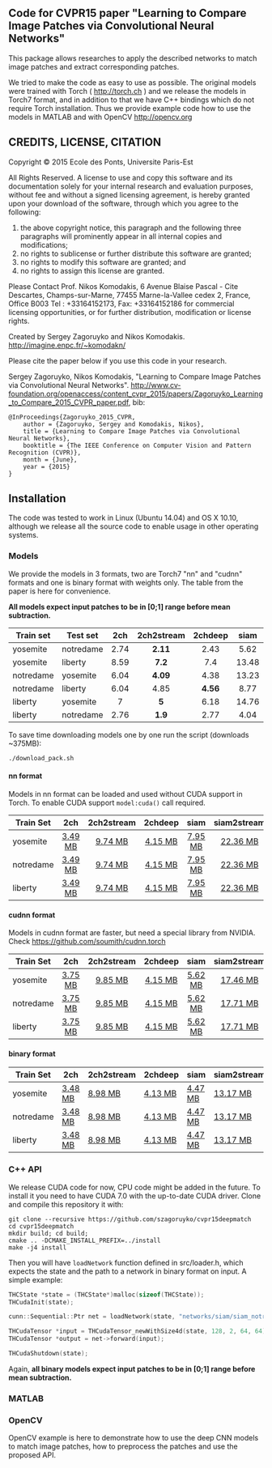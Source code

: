 Code for CVPR15 paper "Learning to Compare Image Patches via Convolutional Neural Networks"
-----
This package allows researches to apply the described networks to match image patches and extract corresponding patches.

We tried to make the code as easy to use as possible. The original models were trained with Torch ( http://torch.ch ) and we release the models in Torch7 format, and in addition to that we have C++ bindings which do not require Torch installation. Thus we provide example code how to use the models in MATLAB and with OpenCV http://opencv.org

CREDITS, LICENSE, CITATION
-----

Copyright © 2015 Ecole des Ponts, Universite Paris-Est

All Rights Reserved. A license to use and copy this software and its documentation solely for your internal 
research and evaluation  purposes, without fee and without a signed licensing agreement, is hereby granted 
upon your download of the software, through which you agree to the following: 
1)  the above copyright notice, this paragraph and the following three paragraphs will prominently appear 
in all internal copies and modifications; 
2)  no rights to sublicense or further distribute this software are granted; 
3) no rights to modify this software are granted; and 
4) no rights to assign this license are granted.   

Please Contact Prof. Nikos Komodakis,
6 Avenue Blaise Pascal - Cite Descartes, Champs-sur-Marne, 77455 Marne-la-Vallee cedex 2, France, Office B003
Tel : +33164152173, Fax: +33164152186
for commercial licensing opportunities, or for further distribution, modification or license rights.

Created by Sergey Zagoruyko and Nikos Komodakis. http://imagine.enpc.fr/~komodakn/

Please cite the paper below if you use this code in your research.

Sergey Zagoruyko, Nikos Komodakis, 
"Learning to Compare Image Patches via Convolutional Neural Networks". http://www.cv-foundation.org/openaccess/content_cvpr_2015/papers/Zagoruyko_Learning_to_Compare_2015_CVPR_paper.pdf, bib:

```
@InProceedings{Zagoruyko_2015_CVPR,
	author = {Zagoruyko, Sergey and Komodakis, Nikos},
	title = {Learning to Compare Image Patches via Convolutional Neural Networks},
	booktitle = {The IEEE Conference on Computer Vision and Pattern Recognition (CVPR)},
	month = {June},
	year = {2015}
}
```

Installation
-----
The code was tested to work in Linux (Ubuntu 14.04) and OS X 10.10, although we release all the source code to enable usage in other operating systems.

### Models

We provide the models in 3 formats, two are Torch7 "nn" and "cudnn" formats and one is binary format with weights only. The table from the paper is here for convenience.

**All models expect input patches to be in [0;1] range before mean subtraction.**

| Train set | Test set | 2ch | 2ch2stream | 2chdeep | siam | siam2stream |
| --- |  --- | :---: |  :---: |  :---: |  :---: |  :---: |
| yosemite | notredame | 2.74 | **2.11** | 2.43 | 5.62 | 5.23 |
| yosemite | liberty | 8.59 | **7.2** | 7.4 | 13.48 | 11.34 |
| notredame | yosemite | 6.04 | **4.09** | 4.38 | 13.23 | 10.44 |
| notredame | liberty | 6.04 | 4.85 | **4.56** | 8.77 | 6.45 |
| liberty | yosemite | 7 | **5** | 6.18 | 14.76 | 9.39 |
| liberty | notredame | 2.76 | **1.9** | 2.77 | 4.04 | 2.82 |

To save time downloading models one by one run the script (downloads ~375MB):

```
./download_pack.sh
```

#### nn format

Models in nn format can be loaded and used without CUDA support in Torch. To enable CUDA support ```model:cuda()``` call required.

| Train Set | 2ch | 2ch2stream | 2chdeep | siam | siam2stream |
| --- |  :---: |  :---: |  :---: |  :---: |  :---: |
| yosemite | [3.49 MB](https://dl.dropboxusercontent.com/u/44617616/networks/2ch/2ch_yosemite_nn.t7) | [9.74 MB](https://dl.dropboxusercontent.com/u/44617616/networks/2ch2stream/2ch2stream_yosemite_nn.t7) | [4.15 MB](https://dl.dropboxusercontent.com/u/44617616/networks/2chdeep/2chdeep_yosemite_nn.t7) | [7.95 MB](https://dl.dropboxusercontent.com/u/44617616/networks/siam/siam_yosemite_nn.t7) | [22.36 MB](https://dl.dropboxusercontent.com/u/44617616/networks/siam2stream/siam2stream_yosemite_nn.t7) |
| notredame | [3.49 MB](https://dl.dropboxusercontent.com/u/44617616/networks/2ch/2ch_notredame_nn.t7) | [9.74 MB](https://dl.dropboxusercontent.com/u/44617616/networks/2ch2stream/2ch2stream_notredame_nn.t7) | [4.15 MB](https://dl.dropboxusercontent.com/u/44617616/networks/2chdeep/2chdeep_notredame_nn.t7) | [7.95 MB](https://dl.dropboxusercontent.com/u/44617616/networks/siam/siam_notredame_nn.t7) | [22.36 MB](https://dl.dropboxusercontent.com/u/44617616/networks/siam2stream/siam2stream_notredame_nn.t7) |
| liberty | [3.49 MB](https://dl.dropboxusercontent.com/u/44617616/networks/2ch/2ch_liberty_nn.t7) | [9.74 MB](https://dl.dropboxusercontent.com/u/44617616/networks/2ch2stream/2ch2stream_liberty_nn.t7) | [4.15 MB](https://dl.dropboxusercontent.com/u/44617616/networks/2chdeep/2chdeep_liberty_nn.t7) | [7.95 MB](https://dl.dropboxusercontent.com/u/44617616/networks/siam/siam_liberty_nn.t7) | [22.36 MB](https://dl.dropboxusercontent.com/u/44617616/networks/siam2stream/siam2stream_liberty_nn.t7) |

#### cudnn format

Models in cudnn format are faster, but need a special library from NVIDIA. Check https://github.com/soumith/cudnn.torch 

| Train Set | 2ch | 2ch2stream | 2chdeep | siam | siam2stream |
| --- |  :---: |  :---: |  :---: |  :---: |  :---: |
| yosemite | [3.75 MB](https://dl.dropboxusercontent.com/u/44617616/networks/2ch/2ch_yosemite_cudnn.t7) | [9.85 MB](https://dl.dropboxusercontent.com/u/44617616/networks/2ch2stream/2ch2stream_yosemite_cudnn.t7) | [4.15 MB](https://dl.dropboxusercontent.com/u/44617616/networks/2chdeep/2chdeep_yosemite_cudnn.t7) | [5.62 MB](https://dl.dropboxusercontent.com/u/44617616/networks/siam/siam_yosemite_cudnn.t7) | [17.46 MB](https://dl.dropboxusercontent.com/u/44617616/networks/siam2stream/siam2stream_yosemite_cudnn.t7) |
| notredame | [3.75 MB](https://dl.dropboxusercontent.com/u/44617616/networks/2ch/2ch_notredame_cudnn.t7) | [9.85 MB](https://dl.dropboxusercontent.com/u/44617616/networks/2ch2stream/2ch2stream_notredame_cudnn.t7) | [4.15 MB](https://dl.dropboxusercontent.com/u/44617616/networks/2chdeep/2chdeep_notredame_cudnn.t7) | [5.62 MB](https://dl.dropboxusercontent.com/u/44617616/networks/siam/siam_notredame_cudnn.t7) | [17.71 MB](https://dl.dropboxusercontent.com/u/44617616/networks/siam2stream/siam2stream_notredame_cudnn.t7) |
| liberty | [3.75 MB](https://dl.dropboxusercontent.com/u/44617616/networks/2ch/2ch_liberty_cudnn.t7) | [9.85 MB](https://dl.dropboxusercontent.com/u/44617616/networks/2ch2stream/2ch2stream_liberty_cudnn.t7) | [4.15 MB](https://dl.dropboxusercontent.com/u/44617616/networks/2chdeep/2chdeep_liberty_cudnn.t7) | [5.62 MB](https://dl.dropboxusercontent.com/u/44617616/networks/siam/siam_liberty_cudnn.t7) | [17.71 MB](https://dl.dropboxusercontent.com/u/44617616/networks/siam2stream/siam2stream_liberty_cudnn.t7) |

#### binary format

| Train Set | 2ch | 2ch2stream | 2chdeep | siam | siam2stream |
| --- |  --- |  --- |  --- |  --- |  --- |
| yosemite | [3.48 MB](https://dl.dropboxusercontent.com/u/44617616/networks/2ch/2ch_yosemite.bin) | [8.98 MB](https://dl.dropboxusercontent.com/u/44617616/networks/2ch2stream/2ch2stream_yosemite.bin) | [4.13 MB](https://dl.dropboxusercontent.com/u/44617616/networks/2chdeep/2chdeep_yosemite.bin) | [4.47 MB](https://dl.dropboxusercontent.com/u/44617616/networks/siam/siam_yosemite.bin) | [13.17 MB](https://dl.dropboxusercontent.com/u/44617616/networks/siam2stream/siam2stream_yosemite.bin) |
| notredame | [3.48 MB](https://dl.dropboxusercontent.com/u/44617616/networks/2ch/2ch_notredame.bin) | [8.98 MB](https://dl.dropboxusercontent.com/u/44617616/networks/2ch2stream/2ch2stream_notredame.bin) | [4.13 MB](https://dl.dropboxusercontent.com/u/44617616/networks/2chdeep/2chdeep_notredame.bin) | [4.47 MB](https://dl.dropboxusercontent.com/u/44617616/networks/siam/siam_notredame.bin) | [13.17 MB](https://dl.dropboxusercontent.com/u/44617616/networks/siam2stream/siam2stream_notredame.bin) |
| liberty | [3.48 MB](https://dl.dropboxusercontent.com/u/44617616/networks/2ch/2ch_liberty.bin) | [8.98 MB](https://dl.dropboxusercontent.com/u/44617616/networks/2ch2stream/2ch2stream_liberty.bin) | [4.13 MB](https://dl.dropboxusercontent.com/u/44617616/networks/2chdeep/2chdeep_liberty.bin) | [4.47 MB](https://dl.dropboxusercontent.com/u/44617616/networks/siam/siam_liberty.bin) | [13.17 MB](https://dl.dropboxusercontent.com/u/44617616/networks/siam2stream/siam2stream_liberty.bin) |

### C++ API

We release CUDA code for now, CPU code might be added in the future. To install it you need to have CUDA 7.0 with the up-to-date CUDA driver.
Clone and compile this repository it with:

```
git clone --recursive https://github.com/szagoruyko/cvpr15deepmatch
cd cvpr15deepmatch
mkdir build; cd build;
cmake .. -DCMAKE_INSTALL_PREFIX=../install
make -j4 install
```

Then you will have ```loadNetwork``` function defined in src/loader.h, which expects the state and the path to a network in binary format on input. A simple example:

```c++
THCState *state = (THCState*)malloc(sizeof(THCState));
THCudaInit(state);

cunn::Sequential::Ptr net = loadNetwork(state, "networks/siam/siam_notredame.bin");

THCudaTensor *input = THCudaTensor_newWithSize4d(state, 128, 2, 64, 64);
THCudaTensor *output = net->forward(input);

THCudaShutdown(state);
```

Again, **all binary models expect input patches to be in [0;1] range before mean subtraction.**

### MATLAB

### OpenCV

OpenCV example is here to demonstrate how to use the deep CNN models to match image patches, how to preprocess the patches and use the proposed API.

